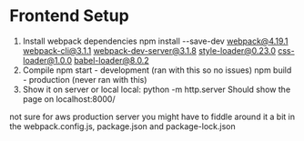 # Frontend Setup

1. Install webpack dependencies
npm install --save-dev webpack@4.19.1 webpack-cli@3.1.1 webpack-dev-server@3.1.8 style-loader@0.23.0 css-loader@1.0.0 babel-loader@8.0.2 
2. Compile
npm start - development (ran with this so no issues)
npm build - production (never ran with this)
3. Show it on server or local
local: python -m http.server 
Should show the page on localhost:8000/ 

not sure for aws production server you might have to fiddle around it a bit in the webpack.config.js, package.json and package-lock.json